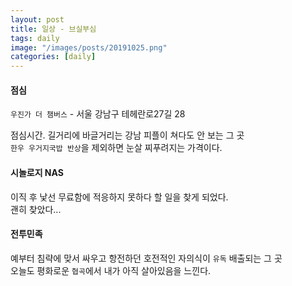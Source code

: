 ```yaml
---
layout: post
title: 일상 - 브실부심
tags: daily
image: "/images/posts/20191025.png"
categories: [daily]
---
```


#### 점심

`우진가 더 챔버스` - 서울 강남구 테헤란로27길 28  

점심시간. 길거리에 바글거리는 강남 피플이 쳐다도 안 보는 그 곳  
`한우 우거지국밥 반상`을 제외하면 눈살 찌푸려지는 가격이다.

#### 시놀로지 NAS

이직 후 낯선 무료함에 적응하지 못하다 할 일을 찾게 되었다.  
괜히 찾았다...

#### 전투민족

예부터 침략에 맞서 싸우고 항전하던 호전적인 자의식이 `유독` 배출되는 그 곳  
오늘도 평화로운 `협곡`에서 내가 아직 살아있음을 느낀다.